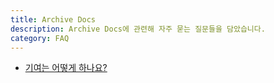 ```yaml
---
title: Archive Docs
description: Archive Docs에 관련해 자주 묻는 질문들을 담았습니다.
category: FAQ
---
```


* [기여는 어떻게 하나요?](/faq/docs/how-to-contribute)  

